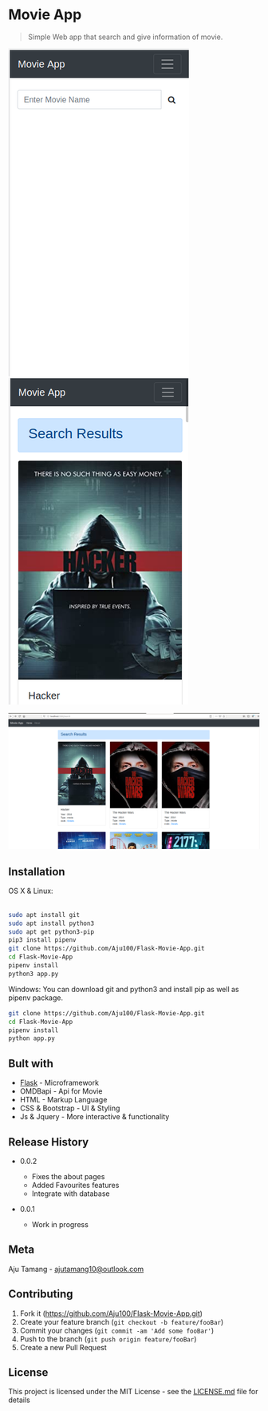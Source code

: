 # Movie App
> Simple Web app that search and give information of movie.


![](./assets/screenshots/homeonandroid.png)
![](./assets/screenshots/resultsonmobile.png)

![](./assets/screenshots/resultsondesktop.png)

## Installation

OS X & Linux:

```sh

sudo apt install git 
sudo apt install python3
sudo apt get python3-pip
pip3 install pipenv
git clone https://github.com/Aju100/Flask-Movie-App.git
cd Flask-Movie-App
pipenv install
python3 app.py
```

Windows:
You can download git and python3 and install pip as well as pipenv package.
```sh
git clone https://github.com/Aju100/Flask-Movie-App.git
cd Flask-Movie-App
pipenv install
python app.py
```

## Bult with

* [Flask]() - Microframework
* OMDBapi - Api for Movie
* HTML - Markup Language
* CSS & Bootstrap -  UI & Styling
* Js & Jquery - More interactive & functionality

## Release History

* 0.0.2
	* Fixes the about pages
	* Added Favourites features
	* Integrate with database

* 0.0.1
	* Work in progress

## Meta

Aju Tamang - ajutamang10@outlook.com

## Contributing

1. Fork it (<https://github.com/Aju100/Flask-Movie-App.git>)
2. Create your feature branch (`git checkout -b feature/fooBar`)
3. Commit your changes (`git commit -am 'Add some fooBar'`)
4. Push to the branch (`git push origin feature/fooBar`)
5. Create a new Pull Request

## License

This project is licensed under the MIT License - see the [LICENSE.md](LICENSE.md) file for details